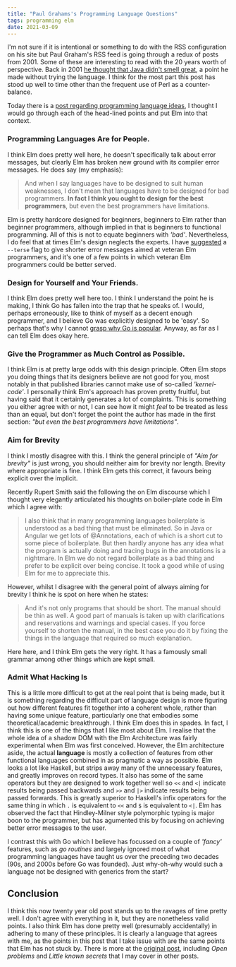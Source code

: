 ```yaml
---
title: "Paul Grahams's Programming Language Questions"
tags: programming elm 
date: 2021-03-09
---
```


I'm not sure if it is intentional or something to do with the RSS configuration on his site but Paul Graham's RSS feed is going through a redux of posts from 2001. Some of these are interesting to read with the 20 years worth of perspective. Back in 2001 [he thought that Java didn't smell great](http://www.paulgraham.com/javacover.html), a point he made without trying the language. I think for the most part this post has stood up well to time other than the frequent use of Perl as a counter-balance. 

Today there is a [post regarding programming language ideas](http://www.paulgraham.com/langdes.html), I thought I would go through each of the head-lined points and put Elm into that context. 


### Programming Languages Are for People.

I think Elm does pretty well here, he doesn't specifically talk about error messages, but clearly Elm has broken new ground with its compiler error messages. He does say (my emphasis):

> And when I say languages have to be designed to suit human weaknesses, I don't mean that languages have to be designed for bad programmers. **In fact I think you ought to design for the best programmers**, but even the best programmers have limitations.

Elm is pretty hardcore designed for beginners, beginners to Elm rather than beginner programmers, although implied in that is beginners to functional programming. All of this is not to equate beginners with *'bad'*. Nevertheless, I do feel that at times Elm's design neglects the experts. I have [suggested](/posts/2021-01-18-terser-error-message/) a `--terse` flag to give shorter error messages aimed at veteran Elm programmers, and it's one of a few points in which veteran Elm programmers could be better served.

### Design for Yourself and Your Friends.

I think Elm does pretty well here too. I think I understand the point he is making, I think Go has fallen into the trap that he speaks of. I would, perhaps erroneously, like to think of myself as a decent enough programmer, and I believe Go was explicitly designed to be 'easy'. So perhaps that's why I cannot [grasp why Go is popular](/posts/2021-02-22-go-not-for-me/). Anyway, as far as I can tell Elm does okay here.

### Give the Programmer as Much Control as Possible.

I think Elm is at pretty large odds with this design principle. Often Elm stops you doing things that its designers believe are not good for you, most notably in that published libraries cannot make use of so-called *'kernel-code'*. I personally think Elm's approach has proven pretty fruitful, but having said that it certainly generates a lot of complaints. This is something you either agree with or not, I can see how it might *feel* to be treated as less than an equal, but don't forget the point the author has made in the first section: *"but even the best programmers have limitations"*.

### Aim for Brevity

I think I mostly disagree with this. I think the general principle of *"Aim for brevity"* is just wrong, you should neither aim for brevity nor length. Brevity where appropriate is fine. I think Elm gets this correct, it favours being explicit over the implicit.

Recently Rupert Smith said the following the on Elm discourse which I thought very elegantly articulated his thoughts on boiler-plate code in Elm which I agree with:

> I also think that in many programming languages boilerplate is understood as a bad thing that must be eliminated. So in Java or Angular we get lots of @Annotations, each of which is a short cut to some piece of boilerplate. But then hardly anyone has any idea what the program is actually doing and tracing bugs in the annotations is a nightmare. In Elm we do not regard boilerplate as a bad thing and prefer to be explicit over being concise. It took a good while of using Elm for me to appreciate this.

However, whilst I disagree with the general point of always aiming for brevity I think he is spot on here when he states:

> And it's not only programs that should be short. The manual should be thin as well. A good part of manuals is taken up with clarifications and reservations and warnings and special cases. If you force yourself to shorten the manual, in the best case you do it by fixing the things in the language that required so much explanation.

Here here, and I think Elm gets the very right. It has a famously small grammar among other things which are kept small.

### Admit What Hacking Is

This is a little more difficult to get at the real point that is being made, but it is something regarding the difficult part of language design is more figuring out how different features fit together into a coherent whole, rather than having some unique feature, particularly one that embodies some theoretical/academic breakthrough. I think Elm does this in spades. In fact, I think this is one of the things that I like most about Elm. I realise that the whole idea of a shadow DOM with the Elm Architecture was fairly experimental when Elm was first conceived. However, the Elm architecture aside, the actual **language** is mostly a collection of features from other functional languages combined in as pragmatic a way as possible. Elm looks a lot like Haskell, but strips away many of the unnecessary features, and greatly improves on record types. It also has some of the same operators but they are designed to work together well so `<<` and `<|` indicate results being passed backwards and `>>` and `|>` indicate results being passed forwards. This is greatly superior to Haskell's infix operators for the same thing in which `.` is equivalent to `<<` and `$` is equivalent to `<|`.  Elm has observed the fact that Hindley-Milner style polymorphic typing is major boon to the programmer, but has agumented this by focusing on achieving better error messages to the user.

I contrast this with Go which I believe has focussed on a couple of *'fancy'* features, such as *go routines* and largely ignored most of what programming languages have taught us over the preceding two decades (90s, and 2000s before Go was founded). Just why-oh-why would such a language not be designed with generics from the start?


## Conclusion

I think this now twenty year old post stands up to the ravages of time pretty well. I don't agree with everything in it, but they are nonetheless valid points. I also think Elm has done pretty well (presumably accidentally) in adhering to many of these principles. It is clearly a language that agrees with me, as the points in this post that I take issue with are the same points that Elm has not stuck by. There is more at the [original post](http://www.paulgraham.com/langdes.html), including *Open problems* and *Little known secrets* that I may cover in other posts.
